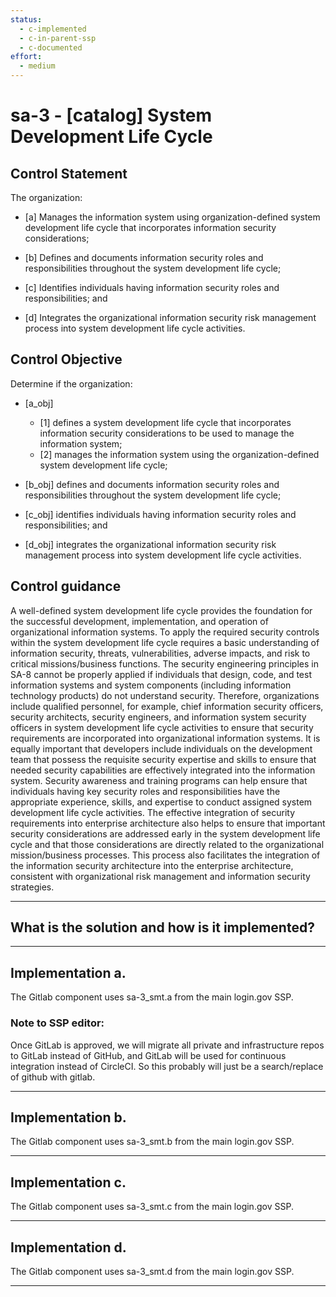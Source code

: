 ```yaml
---
status:
  - c-implemented
  - c-in-parent-ssp
  - c-documented
effort:
  - medium
---
```


# sa-3 - \[catalog\] System Development Life Cycle

## Control Statement

The organization:

- \[a\] Manages the information system using organization-defined system development life cycle that incorporates information security considerations;

- \[b\] Defines and documents information security roles and responsibilities throughout the system development life cycle;

- \[c\] Identifies individuals having information security roles and responsibilities; and

- \[d\] Integrates the organizational information security risk management process into system development life cycle activities.

## Control Objective

Determine if the organization:

- \[a_obj\]

  - \[1\] defines a system development life cycle that incorporates information security considerations to be used to manage the information system;
  - \[2\] manages the information system using the organization-defined system development life cycle;

- \[b_obj\] defines and documents information security roles and responsibilities throughout the system development life cycle;

- \[c_obj\] identifies individuals having information security roles and responsibilities; and

- \[d_obj\] integrates the organizational information security risk management process into system development life cycle activities.

## Control guidance

A well-defined system development life cycle provides the foundation for the successful development, implementation, and operation of organizational information systems. To apply the required security controls within the system development life cycle requires a basic understanding of information security, threats, vulnerabilities, adverse impacts, and risk to critical missions/business functions. The security engineering principles in SA-8 cannot be properly applied if individuals that design, code, and test information systems and system components (including information technology products) do not understand security. Therefore, organizations include qualified personnel, for example, chief information security officers, security architects, security engineers, and information system security officers in system development life cycle activities to ensure that security requirements are incorporated into organizational information systems. It is equally important that developers include individuals on the development team that possess the requisite security expertise and skills to ensure that needed security capabilities are effectively integrated into the information system. Security awareness and training programs can help ensure that individuals having key security roles and responsibilities have the appropriate experience, skills, and expertise to conduct assigned system development life cycle activities. The effective integration of security requirements into enterprise architecture also helps to ensure that important security considerations are addressed early in the system development life cycle and that those considerations are directly related to the organizational mission/business processes. This process also facilitates the integration of the information security architecture into the enterprise architecture, consistent with organizational risk management and information security strategies.

______________________________________________________________________

## What is the solution and how is it implemented?

<!-- Please leave this section blank and enter implementation details in the parts below. -->

______________________________________________________________________

## Implementation a.

The Gitlab component uses sa-3_smt.a from the main login.gov SSP.

### Note to SSP editor:

Once GitLab is approved, we will migrate all private and infrastructure
repos to GitLab instead of GitHub, and GitLab will be used for
continuous integration instead of CircleCI.  So this probably will
just be a search/replace of github with gitlab.

______________________________________________________________________

## Implementation b.

The Gitlab component uses sa-3_smt.b from the main login.gov SSP.

______________________________________________________________________

## Implementation c.

The Gitlab component uses sa-3_smt.c from the main login.gov SSP.

______________________________________________________________________

## Implementation d.

The Gitlab component uses sa-3_smt.d from the main login.gov SSP.

______________________________________________________________________
